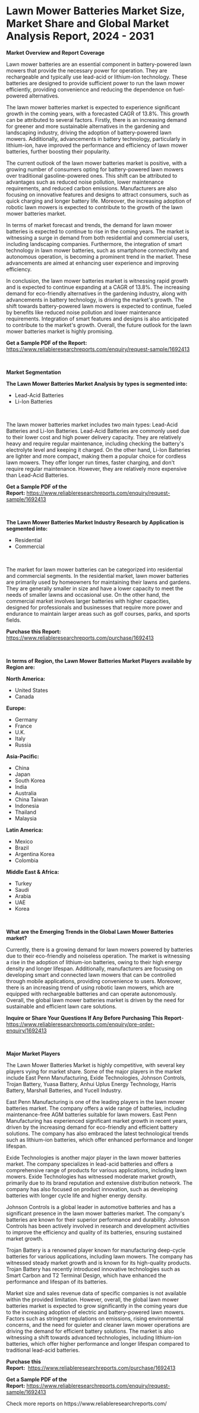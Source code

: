 <p><h1>Lawn Mower Batteries Market Size, Market Share and Global Market Analysis Report, 2024 - 2031</h1></p><p><strong>Market Overview and Report Coverage</strong></p>
<p><p>Lawn mower batteries are an essential component in battery-powered lawn mowers that provide the necessary power for operation. They are rechargeable and typically use lead-acid or lithium-ion technology. These batteries are designed to provide sufficient power to run the lawn mower efficiently, providing convenience and reducing the dependence on fuel-powered alternatives.</p><p>The lawn mower batteries market is expected to experience significant growth in the coming years, with a forecasted CAGR of 13.8%. This growth can be attributed to several factors. Firstly, there is an increasing demand for greener and more sustainable alternatives in the gardening and landscaping industry, driving the adoption of battery-powered lawn mowers. Additionally, advancements in battery technology, particularly in lithium-ion, have improved the performance and efficiency of lawn mower batteries, further boosting their popularity.</p><p>The current outlook of the lawn mower batteries market is positive, with a growing number of consumers opting for battery-powered lawn mowers over traditional gasoline-powered ones. This shift can be attributed to advantages such as reduced noise pollution, lower maintenance requirements, and reduced carbon emissions. Manufacturers are also focusing on innovative features and designs to attract consumers, such as quick charging and longer battery life. Moreover, the increasing adoption of robotic lawn mowers is expected to contribute to the growth of the lawn mower batteries market.</p><p>In terms of market forecast and trends, the demand for lawn mower batteries is expected to continue to rise in the coming years. The market is witnessing a surge in demand from both residential and commercial users, including landscaping companies. Furthermore, the integration of smart technology in lawn mower batteries, such as smartphone connectivity and autonomous operation, is becoming a prominent trend in the market. These advancements are aimed at enhancing user experience and improving efficiency.</p><p>In conclusion, the lawn mower batteries market is witnessing rapid growth and is expected to continue expanding at a CAGR of 13.8%. The increasing demand for eco-friendly alternatives in the gardening industry, along with advancements in battery technology, is driving the market's growth. The shift towards battery-powered lawn mowers is expected to continue, fueled by benefits like reduced noise pollution and lower maintenance requirements. Integration of smart features and designs is also anticipated to contribute to the market's growth. Overall, the future outlook for the lawn mower batteries market is highly promising.</p></p>
<p><strong>Get a Sample PDF of the Report:</strong> <a href="https://www.reliableresearchreports.com/enquiry/request-sample/1692413">https://www.reliableresearchreports.com/enquiry/request-sample/1692413</a></p>
<p>&nbsp;</p>
<p><strong>Market Segmentation</strong></p>
<p><strong>The Lawn Mower Batteries Market Analysis by types is segmented into:</strong></p>
<p><ul><li>Lead-Acid Batteries</li><li>Li-Ion Batteries</li></ul></p>
<p>&nbsp;</p>
<p><p>The lawn mower batteries market includes two main types: Lead-Acid Batteries and Li-Ion Batteries. Lead-Acid Batteries are commonly used due to their lower cost and high power delivery capacity. They are relatively heavy and require regular maintenance, including checking the battery's electrolyte level and keeping it charged. On the other hand, Li-Ion Batteries are lighter and more compact, making them a popular choice for cordless lawn mowers. They offer longer run times, faster charging, and don't require regular maintenance. However, they are relatively more expensive than Lead-Acid Batteries.</p></p>
<p><strong>Get a Sample PDF of the Report:</strong>&nbsp;<a href="https://www.reliableresearchreports.com/enquiry/request-sample/1692413">https://www.reliableresearchreports.com/enquiry/request-sample/1692413</a></p>
<p>&nbsp;</p>
<p><strong>The Lawn Mower Batteries Market Industry Research by Application is segmented into:</strong></p>
<p><ul><li>Residential</li><li>Commercial</li></ul></p>
<p>&nbsp;</p>
<p><p>The market for lawn mower batteries can be categorized into residential and commercial segments. In the residential market, lawn mower batteries are primarily used by homeowners for maintaining their lawns and gardens. They are generally smaller in size and have a lower capacity to meet the needs of smaller lawns and occasional use. On the other hand, the commercial market involves larger batteries with higher capacities, designed for professionals and businesses that require more power and endurance to maintain larger areas such as golf courses, parks, and sports fields.</p></p>
<p><strong>Purchase this Report:</strong>&nbsp; <a href="https://www.reliableresearchreports.com/purchase/1692413">https://www.reliableresearchreports.com/purchase/1692413</a></p>
<p>&nbsp;</p>
<p><strong>In terms of Region, the Lawn Mower Batteries Market Players available by Region are:</strong></p>
<p>
    <p> <strong> North America: </strong>
        <ul>
            <li>United States</li>
            <li>Canada</li>
        </ul>
        </p> 
    <p> <strong> Europe: </strong>
        <ul>
            <li>Germany</li>
            <li>France</li>
            <li>U.K.</li>
            <li>Italy</li>
            <li>Russia</li>
        </ul>
        </p> 
    <p> <strong> Asia-Pacific: </strong>
        <ul>
            <li>China</li>
            <li>Japan</li>
            <li>South Korea</li>
            <li>India</li>
            <li>Australia</li>
            <li>China Taiwan</li>
            <li>Indonesia</li>
            <li>Thailand</li>
            <li>Malaysia</li>
        </ul>
        </p> 
    <p> <strong> Latin America: </strong>
        <ul>
            <li>Mexico</li>
            <li>Brazil</li>
            <li>Argentina Korea</li>
            <li>Colombia</li>
        </ul>
        </p> 
    <p> <strong> Middle East & Africa: </strong>
        <ul>
            <li>Turkey</li>
            <li>Saudi</li>
            <li>Arabia</li>
            <li>UAE</li>
            <li>Korea</li>
        </ul>
    </p>
    </p>
<p>&nbsp;</p>
<p><strong>What are the Emerging Trends in the Global Lawn Mower Batteries market?</strong></p>
<p><p>Currently, there is a growing demand for lawn mowers powered by batteries due to their eco-friendly and noiseless operation. The market is witnessing a rise in the adoption of lithium-ion batteries, owing to their high energy density and longer lifespan. Additionally, manufacturers are focusing on developing smart and connected lawn mowers that can be controlled through mobile applications, providing convenience to users. Moreover, there is an increasing trend of using robotic lawn mowers, which are equipped with rechargeable batteries and can operate autonomously. Overall, the global lawn mower batteries market is driven by the need for sustainable and efficient lawn care solutions.</p></p>
<p><strong>Inquire or Share Your Questions If Any Before Purchasing This Report</strong>- <a href="https://www.reliableresearchreports.com/enquiry/pre-order-enquiry/1692413">https://www.reliableresearchreports.com/enquiry/pre-order-enquiry/1692413</a></p>
<p>&nbsp;</p>
<p><strong>Major Market Players</strong></p>
<p><p>The Lawn Mower Batteries Market is highly competitive, with several key players vying for market share. Some of the major players in the market include East Penn Manufacturing, Exide Technologies, Johnson Controls, Trojan Battery, Yuasa Battery, Anhui Uplus Energy Technology, Harris Battery, Marshall Batteries, and Yucell Industry.</p><p>East Penn Manufacturing is one of the leading players in the lawn mower batteries market. The company offers a wide range of batteries, including maintenance-free AGM batteries suitable for lawn mowers. East Penn Manufacturing has experienced significant market growth in recent years, driven by the increasing demand for eco-friendly and efficient battery solutions. The company has also embraced the latest technological trends such as lithium-ion batteries, which offer enhanced performance and longer lifespan.</p><p>Exide Technologies is another major player in the lawn mower batteries market. The company specializes in lead-acid batteries and offers a comprehensive range of products for various applications, including lawn mowers. Exide Technologies has witnessed moderate market growth, primarily due to its brand reputation and extensive distribution network. The company has also focused on product innovation, such as developing batteries with longer cycle life and higher energy density.</p><p>Johnson Controls is a global leader in automotive batteries and has a significant presence in the lawn mower batteries market. The company's batteries are known for their superior performance and durability. Johnson Controls has been actively involved in research and development activities to improve the efficiency and quality of its batteries, ensuring sustained market growth.</p><p>Trojan Battery is a renowned player known for manufacturing deep-cycle batteries for various applications, including lawn mowers. The company has witnessed steady market growth and is known for its high-quality products. Trojan Battery has recently introduced innovative technologies such as Smart Carbon and T2 Terminal Design, which have enhanced the performance and lifespan of its batteries.</p><p>Market size and sales revenue data of specific companies is not available within the provided limitation. However, overall, the global lawn mower batteries market is expected to grow significantly in the coming years due to the increasing adoption of electric and battery-powered lawn mowers. Factors such as stringent regulations on emissions, rising environmental concerns, and the need for quieter and cleaner lawn mower operations are driving the demand for efficient battery solutions. The market is also witnessing a shift towards advanced technologies, including lithium-ion batteries, which offer higher performance and longer lifespan compared to traditional lead-acid batteries.</p></p>
<p><strong>Purchase this Report:</strong>&nbsp;&nbsp;<a href="https://www.reliableresearchreports.com/purchase/1692413">https://www.reliableresearchreports.com/purchase/1692413</a></p>
<p></p>
<p><strong>Get a Sample PDF of the Report:</strong>&nbsp;<a href="https://www.reliableresearchreports.com/enquiry/request-sample/1692413">https://www.reliableresearchreports.com/enquiry/request-sample/1692413</a></p>
<p>Check more reports on https://www.reliableresearchreports.com/</p>